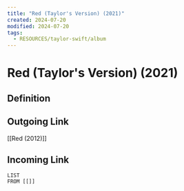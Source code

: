 ```yaml
---
title: "Red (Taylor's Version) (2021)"
created: 2024-07-20
modified: 2024-07-20
tags:
  - RESOURCES/taylor-swift/album
---
```

# Red (Taylor's Version) (2021)
## Definition

## Outgoing Link
[[Red (2012)]]
## Incoming Link
```dataview
LIST
FROM [[]]
```
